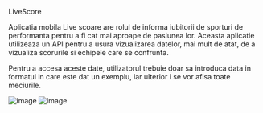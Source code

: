 LiveScore

Aplicatia mobila Live scoare are rolul de informa iubitorii de sporturi de performanta pentru a fi cat mai aproape de pasiunea lor.
Aceasta aplicatie utilizeaza un API pentru a usura vizualizarea datelor, mai mult de atat, de a vizualiza scorurile si echipele care se confrunta.

Pentru a accesa aceste date, utilizatorul trebuie doar sa introduca data in formatul in care este dat un exemplu, iar ulterior i se vor afisa toate meciurile.

![image](https://user-images.githubusercontent.com/83923766/119206080-cfe08c00-baa2-11eb-94a5-b36ef0f34c04.png)
![image](https://user-images.githubusercontent.com/83923766/119206082-d2db7c80-baa2-11eb-8c5a-8ab9741775fe.png)

